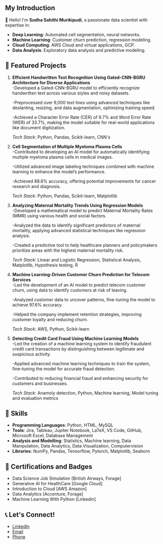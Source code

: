 ## My Introduction

👋 Hello! I'm **Sudha Sahithi Murikipudi**, a passionate data scientist with expertise in:
- **Deep Learning**: Automated cell segmentation, neural networks.
- **Machine Learning**: Customer churn prediction, regression modeling.
- **Cloud Computing**: AWS Cloud and virtual applications, GCP.
- **Data Analysis**: Exploratory data analysis and predictive modeling.

## 📂 Featured Projects
1. **Efficient Handwritten Text Recognition Using Gated-CNN-BGRU Architecture for Diverse Applications**   
   -Developed a Gated-CNN-BGRU model to efficiently recognize handwritten text across various styles and noisy datasets.
   
   -Preprocessed over 9,000 text lines using advanced techniques like deslanting, resizing, and data augmentation, optimizing training speed.
   
   -Achieved a Character Error Rate (CER) of 9.7% and Word Error Rate (WER) of 33.7%, making the model suitable for real-world applications like document digitization.
   
   _Tech Stack_: Python, Pandas, Scikit-learn, CNN's  

3. **Cell Segmentation of Multiple Myeloma Plasma Cells**  
   -Contributed to developing an AI model for automatically identifying multiple myeloma plasma cells in medical images.
   
   -Utilized advanced image labeling techniques combined with machine learning to enhance the model’s performance.
   
   -Achieved 88.6% accuracy, offering potential improvements for cancer research and diagnosis.
  
   _Tech Stack_: Python, Pandas, Scikit-learn, Matplotlib  

5. **Analyzing Maternal Mortality Trends Using Regression Models**  
   -Developed a mathematical model to predict Maternal Mortality Rates (MMR) using various health and social factors.
   
   -Analyzed the data to identify significant predictors of maternal mortality, applying advanced statistical techniques like regression analysis.
   
   -Created a predictive tool to help healthcare planners and policymakers prioritize areas with the highest maternal mortality risk.
   
   _Tech Stack_: Linear and Logistic Regression, Statistical Analysis, Matplotlib, Hypothesis testing, R

7. **Machine Learning-Driven Customer Churn Prediction for Telecom Services**  
   -Led the development of an AI model to predict telecom customer churn, using data to identify customers at risk of leaving.
   
   -Analyzed customer data to uncover patterns, fine-tuning the model to achieve 97.6% accuracy.
   
   -Helped the company implement retention strategies, improving customer loyalty and reducing churn.  
   
   _Tech Stack_: AWS, Python, Scikit-learn

9. **Detecting Credit Card Fraud Using Machine Learning Models**  
   -Led the creation of a machine learning system to identify fraudulent credit card transactions by distinguishing between legitimate and suspicious activity.
   
   -Applied advanced machine learning techniques to train the system, fine-tuning the model for accurate fraud detection.
   
   -Contributed to reducing financial fraud and enhancing security for customers and businesses.  
   
   _Tech Stack_: Anamoly detection, Python, Machine learning, Model tuning and evaluation metrics

## 📜 Skills

-  **Programming Languages**: Python, HTML, MySQL
-  **Tools**: Jira, Tableau, Jupiter Notebook, LaTeX, VS Code, GitHub, Microsoft Excel, Database Management
-  **Analysis and Modelling**: Statistics, Machine learning, Data Manipulation, Data Analytics, Data Visualization, Computervision
-  **Libraries**: NumPy, Pandas, Tensorflow, Pytorch, Matplotlib, Seaborn


## 📜 Certifications and Badges
- Data Science Job Simulation [British Airways, Forage]  
- Generative AI for HealthCare [Google Cloud]  
- Introduction to Cloud [AWS Amazon]
- Data Analytics [Accenture, Forage]
- Machine Learning With Python [Linkedin]


## 📞 Let's Connect!
- [LinkedIn](https://www.linkedin.com/in/sudhasahithi/)
- [Email](mailto:sudhasahithi2023@gmail.com)
- [Phone](+1(448)200-7989)
